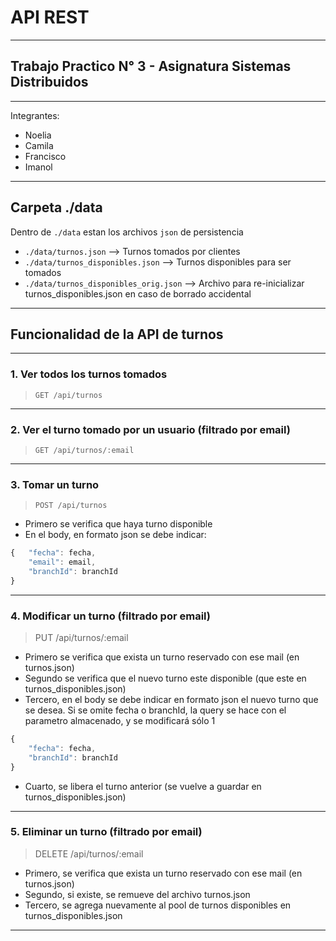 # **API REST**
---

## **Trabajo Practico N° 3 - Asignatura Sistemas Distribuidos**

---

Integrantes:
* Noelia
* Camila
* Francisco
* Imanol

---

## **Carpeta ./data**

Dentro de `./data` estan los archivos `json` de persistencia

* `./data/turnos.json`                     --> Turnos tomados por clientes
* `./data/turnos_disponibles.json`         --> Turnos disponibles para ser tomados
* `./data/turnos_disponibles_orig.json`    --> Archivo para re-inicializar turnos_disponibles.json en caso de borrado accidental



---
## **Funcionalidad de la API de turnos**

---
### 1. Ver todos los turnos tomados <br>

>  ```GET /api/turnos```

--- 
### 2. Ver el turno tomado por un usuario (filtrado por email) <br>

>  `GET /api/turnos/:email`
---

### 3. Tomar un turno <br>

> `POST /api/turnos`<br>
*  Primero se  verifica que haya turno disponible 
* En el body, en formato json se debe indicar: <br>
```javascript
{   "fecha": fecha,
    "email": email,
    "branchId": branchId
}
```
---
### 4. Modificar un turno (filtrado por email)<br>

> PUT /api/turnos/:email


* Primero se verifica que exista un turno reservado con ese mail (en turnos.json)
* Segundo se verifica que el nuevo turno este disponible (que este en turnos_disponibles.json)
* Tercero, en el body se debe indicar en formato json el nuevo turno que se desea. Si se omite fecha o branchId, la query se hace con el parametro almacenado, y se modificará sólo 1
```javascript
{
    "fecha": fecha,    
    "branchId": branchId
}
```
* Cuarto, se libera el turno anterior (se vuelve a guardar en turnos_disponibles.json)

---
### 5. Eliminar un turno (filtrado por email)

> DELETE /api/turnos/:email

* Primero, se verifica que exista un turno reservado con ese mail (en turnos.json)
* Segundo, si existe, se remueve del archivo turnos.json
* Tercero, se agrega nuevamente al pool de turnos disponibles en turnos_disponibles.json

---